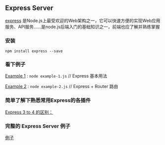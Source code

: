 ## Express Server

[express](http://expressjs.com/zh-cn/) 是Node.js上最受欢迎的Web架构之一，它可以快速方便的实现Web应用服务、API服务……是node.js后端入门的基础知识之一，前端也应了解并熟练掌握

### 安装
`npm install express --save`

### 看下例子
[Example 1](https://github.com/timnity/SkillTree/blob/master/ExpressServer/example-1.js) : `node example-1.js`   // Express 基本用法

[Example 2](https://github.com/timnity/SkillTree/blob/master/ExpressServer/example-2.js) : `node example-2.js`   // Express + Router 路由

### 简单了解下熟悉常用Express的各插件
[Express 3 to 4 的区别：](http://expressjs.com/en/guide/migrating-4.html)

### 完整的 Express Server 例子
[例子](https://github.com/timnity/Node-Scaffold/tree/485f991836647a22ac76178c4e3fa0d152a5d081)
